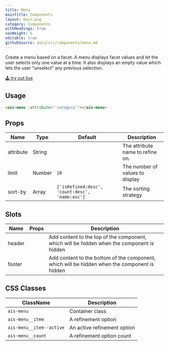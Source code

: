 ```yaml
---
title: Menu
mainTitle: Components
layout: main.pug
category: Components
withHeadings: true
navWeight: 6
editable: true
githubSource: docs/src/components/menu.md
---
```


Create a menu based on a facet. A menu displays facet values and let the user selects only one value at a time. It also displays an empty value which lets the user “unselect” any previous selection.

<a class="btn btn-static-theme" href="stories/?selectedKind=Menu">🕹 try out live</a>

## Usage

```html
<ais-menu :attribute="'category'"></ais-menu>
```

## Props

| Name      | Type   | Default                                        | Description                      |
|-----------|--------|------------------------------------------------|----------------------------------|
| attribute | String |                                                | The attribute name to refine on. |
| limit     | Number | `10`                                           | The number of values to display  |
| sort-by   | Array  | `['isRefined:desc', 'count:desc', 'name:asc']` | The sorting strategy             |

## Slots

| Name   | Props | Description                                                                                   |
|--------|-------|-----------------------------------------------------------------------------------------------|
| header |       | Add content to the top of the component, which will be hidden when the component is hidden    |
| footer |       | Add content to the bottom of the component, which will be hidden when the component is hidden |

## CSS Classes

| ClassName                | Description                 |
|--------------------------|-----------------------------|
| `ais-menu`               | Container class             |
| `ais-menu__item`         | A refinement option         |
| `ais-menu__item--active` | An active refinement option |
| `ais-menu__count`        | A refinement option count   |
